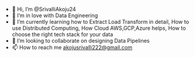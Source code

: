 - 👋 Hi, I’m @SrivalliAkoju24
- 👀 I’m in love with Data Engineering
- 🌱 I’m currently learning how to Extract Load Transform in detail, How to use Distributed Computing, How Cloud AWS,GCP,Azure helps, How to choose the right tech stack for your data
- 💞️ I’m looking to collaborate on designing Data Pipelines
- 📫 How to reach me akojusrivalli222@gmail.com

<!---
SrivalliAkoju24/SrivalliAkoju24 is a ✨ special ✨ repository because its `README.md` (this file) appears on your GitHub profile.
You can click the Preview link to take a look at your changes.
--->
